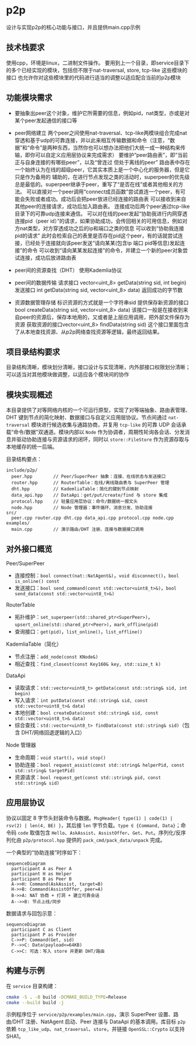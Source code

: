 # p2p

设计与实现p2p的核心功能与接口，并且提供main.cpp示例

## 技术栈要求
使用cpp，环境是linux，二进制文件操作。
要用到上一个目录，即service目录下的多个已经实现的模块，包括但不限于nat-traversal, store, tcp-like 这些模块的接口
也允许你对这些模块里的代码进行适当的调整以适应配合当前的p2p模块

## 功能模块需求
* 要抽象出peer这个对象，维护它所需要的信息，例如pid，nat类型，亦或是对某个peer发起通信的接口等

* peer网络建立
两个peer之间使用nat-traversal、tcp-like两模块组合完成nat穿透和基于udp的可靠连接，并以此来相互传输数据和命令（注意，“数据”和“命令”是两种东西，当然你也可以想办法把他们大统一成一种结构来传输，即你可以自定义应用层协议来完成需求）
要维护“peer路由表”，即“当前正与自身连接的有哪些peer”，以及“曾连过 但处于离线的peer”
路由表中存在一个始终认为在线的超级peer，它其实本质上是一个中心化的服务器，但是它只是作为备用的 辅助的，在进行节点发现之类的活动时，superpeer的优先级总是最低的。superpeer继承于peer，重写了“是否在线”或者其他相关的方法。
可以直接对一个peer调用“connect成员函数”尝试直连一个peer，有可能会失败或者成功。成功后会把peer放进已经连接的路由表
可以接收到来自其他peer的连接请求，成功后加入路由表。
连接成功后两个peer通过tcp-like目录下的可靠udp连接来通信。
可以对在线的peer发起“协助我进行内网穿透连接pid（peer id）”的请求，如果协助成功，会传回相关的可用信息，例如对方nat类型，对方穿透成功之后的ip和端口之类的信息
可以收到“协助我连接pid的请求” 此时会检索自己的表里是否存在pid这个peer，有的话就尝试连接，已经处于连接就向该peer发送“请向某某(包含ip 端口 pid等信息)发起连接”的命令
可以收到“请向某某发起连接”的命令，并建立一个新的peer对象尝试连接，成功后放进路由表

* peer间的资源查找（DHT）
使用Kademlia协议

* peer间的数据传输
请求接口 vector<uint_8> getData(string sid, int begin) 
发送接口 int getData(string sid, vector<uint_8> data) 返回成功的字节数

* 资源数据管理存储
标识资源的方式就是一个字符串sid
提供保存新资源的接口 bool createData(string sid, vector<uint_8> data)
该接口一般是在接收到来自peer的资源后，保存本地用的，又或者是上层应用调用，把外部文件保存为资源
获取资源的接口vector<uint_8> findData(string sid) 这个接口里面包含了从本地查找资源、从p2p网络查找资源等逻辑，最终返回结果。

## 项目录结构要求

目录结构清晰，模块划分清晰，接口设计与实现清晰，内外部接口权限划分清晰；
可以适当对其他模块做调整，以适应各个模块间的协作

## 模块实现概述

本目录提供了对等网络内核的一个可运行原型，实现了对等端抽象、路由表管理、DHT 键到节点的简化映射、数据接口与自定义应用层协议。节点间通过 `nat-traversal` 模块进行候选收集与通路协商，并复用 `tcp-like` 的可靠 UDP 会话承载“命令/数据”双通道。模块内部以 `Node` 作为协调者，周期性轮询各会话、分发消息并驱动协助连接与资源请求的闭环，同时以 `store::FileStore` 作为资源存取与本地缓存的统一后端。

目录结构要点：

```text
include/p2p/
  peer.hpp        // Peer/SuperPeer 抽象：连接、在线状态与发送接口
  router.hpp      // RouterTable：在线/离线路由表与 SuperPeer 管理
  dht.hpp         // KademliaTable：简化的键到节点映射
  data_api.hpp    // DataApi：get/put/create/find 与 store 集成
  protocol.hpp    // 轻量应用层协议：命令/数据统一报文头
  node.hpp        // Node 管理器：事件循环、消息分发、协助连接
src/
  peer.cpp router.cpp dht.cpp data_api.cpp protocol.cpp node.cpp
examples/
  main.cpp        // 演示路由/DHT 注册、连接与数据接口调用
```

## 对外接口概览

Peer/SuperPeer

- 连接控制：`bool connect(nat::NatAgent&)`，`void disconnect()`，`bool is_online() const`
- 发送接口：`bool send_command(const std::vector<uint8_t>&)`，`bool send_data(const std::vector<uint8_t>&)`

RouterTable

- 拓扑维护：`set_superpeer(std::shared_ptr<SuperPeer>)`，`upsert_online(std::shared_ptr<Peer>)`，`mark_offline(pid)`
- 查询接口：`get(pid)`，`list_online()`，`list_offline()`

KademliaTable（简化）

- 节点注册：`add_node(const KNode&)`
- 相近查找：`find_closest(const Key160& key, std::size_t k)`

DataApi

- 读取请求：`std::vector<uint8_t> getData(const std::string& sid, int begin)`
- 写入请求：`int putData(const std::string& sid, const std::vector<uint8_t>& data)`
- 本地创建：`bool createData(const std::string& sid, const std::vector<uint8_t>& data)`
- 综合查找：`std::vector<uint8_t> findData(const std::string& sid)`（包含 DHT/网络回退逻辑的入口）

Node 管理器

- 生命周期：`void start()`，`void stop()`
- 协助连接：`bool request_assist(const std::string& helperPid, const std::string& targetPid)`
- 资源请求：`bool request_get(const std::string& pid, const std::string& sid)`

## 应用层协议

协议以固定 8 字节头封装命令与数据。`MsgHeader{ type(1) | code(1) | rsv(2) | len(4, BE) }`，其后接 `len` 字节负载。`type ∈ {Command, Data}`；命令码 `code` 取值包含 `Hello`、`AskAssist`、`AssistOffer`、`Get`、`Put`。序列化/反序列化由 `p2p/protocol.hpp` 提供的 `pack_cmd/pack_data/unpack` 完成。

一个典型的“协助连接”时序如下：

```mermaid
sequenceDiagram
  participant A as Peer A
  participant H as Helper
  participant B as Peer B
  A->>H: Command(AskAssist, target=B)
  H->>B: Command(AssistOffer, peer=A)
  B->>A: NAT 协商 + 打洞 + 建立可靠会话
  A-->>B: 节点上线/同步
```

数据请求与回包示意：

```mermaid
sequenceDiagram
  participant C as Client
  participant P as Provider
  C->>P: Command(Get, sid)
  P-->>C: Data(payload<=64KB)
  C->>C: 可选：写入 store 并更新 DHT/路由
```

## 构建与示例

在 `service` 目录构建：

```bash
cmake -S . -B build -DCMAKE_BUILD_TYPE=Release
cmake --build build -j
```

示例程序位于 `service/p2p/examples/main.cpp`，演示 SuperPeer 设置、路由/DHT 注册、NatAgent 启动、Peer 连接与 DataApi 的基本调用。库目标 `p2p` 依赖 `tcp_like_udp`、`nat_traversal`、`store`，并链接 `OpenSSL::Crypto` 以支持 SHA1。

